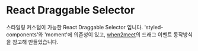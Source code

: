 # React Draggable Selector

스타일링 커스텀이 가능한 React Draggable Selector 입니다. 'styled-components'와 'moment'에 의존성이 있고, [when2meet](https://www.when2meet.com/)의 드래그 이벤트 동작방식을 참고해 만들었습니다.  